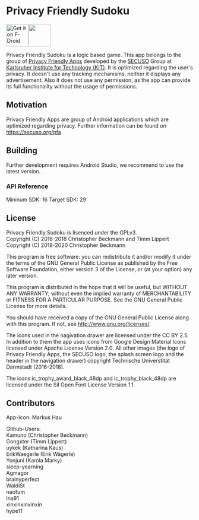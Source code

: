 # Privacy Friendly Sudoku

[<img src="https://f-droid.org/badge/get-it-on.png" alt="Get it on F-Droid" height="60">](https://f-droid.org/repository/browse/?fdfilter=sudoku&fdid=org.secuso.privacyfriendlysudoku)<a href="https://play.google.com/store/apps/details?id=org.secuso.privacyfriendlysudoku"><img src="https://play.google.com/intl/en_us/badges/images/generic/en_badge_web_generic.png" height="60"></a>

Privacy Friendly Sudoku is a logic based game. This app belongs to the group of [Privacy Friendly Apps](https://secuso.org/pfa) developed by the [SECUSO](https://secuso.org/) Group at [Karlsruher Institute for Technology (KIT)](https://www.kit.edu). It is optimized regarding the user's privacy. It doesn't use any tracking mechanisms, neither it displays any advertisement. Also it does not use any permission, as the app can provide its full functionality without the usage of permissions. 

## Motivation 

Privacy Friendly Apps are group of Android applications which are optimized regarding privacy. Further information can be found on https://secuso.org/pfa

## Building

Further development requires Android Studio, we recommend to use the latest version.

### API Reference

Mininum SDK: 16
Target SDK: 29 

## License

Privacy Friendly Sudoku is lisenced under the GPLv3.<br /> 
Copyright (C) 2016-2018 Christopher Beckmann and Timm Lippert<br />
Copyright (C) 2018-2020 Christopher Beckmann<br />

This program is free software: you can redistribute it and/or modify it under the terms of the GNU General Public License as published by the Free Software Foundation, either version 3 of the License, or (at your option) any later version.

This program is distributed in the hope that it will be useful, but WITHOUT ANY WARRANTY; without even the implied warranty of MERCHANTABILITY or FITNESS FOR A PARTICULAR PURPOSE. See the GNU General Public License for more details.

You should have received a copy of the GNU General Public License along with this program. If not, see http://www.gnu.org/licenses/.

The icons used in the nagivation drawer are licensed under the CC BY 2.5. In addition to them the app uses icons from Google Design Material Icons licensed under Apache License Version 2.0. All other images (the logo of Privacy Friendly Apps, the SECUSO logo, the splash screen logo and the header in the navigation drawer) copyright Technische Universtität Darmstadt (2016-2018).

The icons ic_trophy_award_black_48dp and ic_trophy_black_48dp are licensed under the Sil Open Font License Version 1.1.

## Contributors

App-Icon:
Markus Hau

Github-Users: <br />
Kamuno (Christopher Beckmann)<br />
Gongxter (Timm Lippert)<br />
uykek (Katharina Kaus)<br />
ErikWaegerle (Erik Wägerle)<br />
Yonjuni (Karola Marky)<br />
sleep-yearning <br />
Agmagor <br />
brainyperfect <br />
WaldiSt<br />
naofum<br />
lna91<br />
xinxinxinxinxin<br />
hype11<br />

